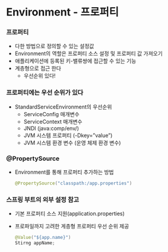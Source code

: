 # Environment - 프로퍼티

### 프로퍼티

- 다한 방법으로 정의할 수 있는 설정값
- Environment의 역할은 프로퍼티 소스 설정 및 프로퍼티 값 가져오기
- 애플리케이션에 등록된 키-밸류쌍에 접근할 수 있는 기능
- 계층형으로 접근 한다
  - 우선순위 있다!



### 프로퍼티에는 우선 순위가 있다

- StandardServiceEnvironment의 우선순위
  - ServiceConfig 매개변수
  - ServiceContext 매개변수
  - JNDI (java:comp/env/)
  - JVM 시스템 프로퍼티 (-Dkey=”value”)
  - JVM 시스템 환경 변수 (운영 체제 환경 변수)



### @PropertySource

- Environment를 통해 프로퍼티 추가하는 방법

  ```java
  @PropertySource("classpath:/app.properties")
  ```

  



### 스프링 부트의 외부 설정 참고

- 기본 프로퍼티 소스 지원(application.properties)

- 프로파일까지 고려한 게층형 프로퍼티 우선 순위 제공

  ```java
  @Value("${app.name}")
  Stirng appName;
  ```

  

